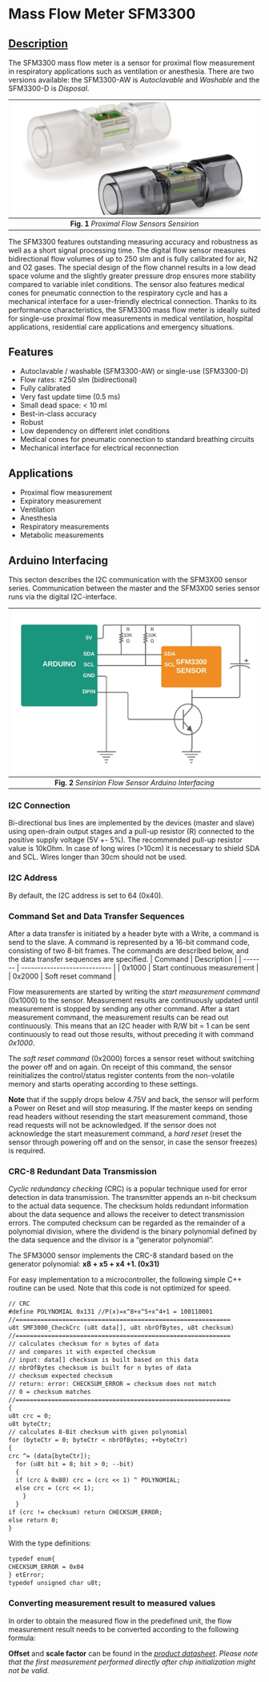 # Mass Flow Meter SFM3300
## [Description](https://www.sensirion.com/en/flow-sensors/mass-flow-meters-for-high-precise-measurement-of-gases/proximal-flow-sensors-sfm3300-autoclavable-washable-or-single-use/)
The SFM3300 mass flow meter is a sensor for proximal flow measurement in respiratory applications such as ventilation or anesthesia. There are two versions available: the SFM3300-AW is *Autoclavable* and *Washable* and the SFM3300-D is *Disposal*.

| ![space-1.jpg](https://github.com/TronixLab/SFM3300/blob/main/docs/Sensirion%201.jpg) | 
|:--:| 
| **Fig. 1** *Proximal Flow Sensors Sensirion* |

The SFM3300 features outstanding measuring accuracy and robustness as well as a short signal processing time. The digital flow sensor measures bidirectional flow volumes of up to 250 slm and is fully calibrated for air, N2 and O2 gases. The special design of the flow channel results in a low dead space volume and the slightly greater pressure drop ensures more stability compared to variable inlet conditions. The sensor also features medical cones for pneumatic connection to the respiratory cycle and has a mechanical interface for a user-friendly electrical connection. Thanks to its performance characteristics, the SFM3300 mass flow meter is ideally suited for single-use proximal flow measurements in medical ventilation, hospital applications, residential care applications and emergency situations.

## Features
* Autoclavable / washable (SFM3300-AW) or single-use (SFM3300-D)
* Flow rates: ±250 slm (bidirectional)
* Fully calibrated
* Very fast update time (0.5 ms)
* Small dead space: < 10 ml
* Best-in-class accuracy
* Robust
* Low dependency on different inlet conditions
* Medical cones for pneumatic connection to standard breathing circuits
* Mechanical interface for electrical reconnection

## Applications
* Proximal flow measurement
* Expiratory measurement
* Ventilation
* Anesthesia
* Respiratory measurements
* Metabolic measurements

## Arduino Interfacing
This secton describes the I2C communication with the SFM3X00 sensor series. Communication between the master and the SFM3X00 series sensor runs via the digital I2C-interface. 

| ![space-1.jpg](https://github.com/TronixLab/SFM3300/blob/main/docs/ArduinoInterfacing.jpeg) | 
|:--:| 
| **Fig. 2** *Sensirion Flow Sensor Arduino Interfacing* |

### **I2C Connection**
Bi-directional bus lines are implemented by the devices (master and slave) using open-drain output stages and a pull-up resistor (R) connected to the positive supply voltage (5V +- 5%). The recommended pull-up resistor value is 10kOhm. In case of long wires (>10cm) it is necessary to shield SDA and SCL. Wires longer than 30cm should not be used.
### **I2C Address**
By default, the I2C address is set to 64 (0x40).
### **Command Set and Data Transfer Sequences**
After a data transfer is initiated by a header byte with a Write, a command is send to the slave. A command is represented by a 16-bit command code, consisting of two 8-bit frames. The commands are described below, and the data transfer sequences are specified.
| Command |           Description        |
| ------- | ---------------------------- |
| 0x1000  | Start continuous measurement |
| 0x2000  | Soft reset command           |

Flow measurements are started by writing the *start measurement command* (0x1000) to the sensor. Measurement results are continuously updated until measurement is stopped by sending any other command. After a start measurement command, the measurement results can be read out continuously. This means that an I2C header with R/W bit = 1 can be sent continuously to read out those results, without preceding it with command *0x1000*.

The *soft reset command* (0x2000) forces a sensor reset without switching the power off and on again. On receipt of this command, the sensor reinitializes the control/status register contents from the non-volatile memory and starts operating according to these settings.

**Note** that if the supply drops below 4.75V and back, the sensor will perform a Power on Reset and will stop measuring. If the master keeps on sending read headers without resending the start measurement command, those read requests will not be acknowledged. If the sensor does not acknowledge the start measurement command, a *hard reset* (reset the sensor through powering off and on the sensor, in case the sensor freezes) is required.

### **CRC-8 Redundant Data Transmission**
*Cyclic redundancy checking* (CRC) is a popular technique used for error detection in data transmission. The transmitter appends an n-bit checksum to the actual data sequence. The checksum holds redundant information about the data sequence and allows the receiver to detect transmission errors. The computed checksum can be regarded as the remainder of a polynomial division, where the dividend is the binary polynomial defined by the data sequence and the divisor is a “generator polynomial”.

The SFM3000 sensor implements the CRC-8 standard based on the generator polynomial: **x8 + x5 + x4 +1. (0x31)**

For easy implementation to a microcontroller, the following simple C++ routine can be used. Note that this code is not optimized for speed.
```
// CRC
#define POLYNOMIAL 0x131 //P(x)=x^8+x^5+x^4+1 = 100110001
//============================================================
u8t SMF3000_CheckCrc (u8t data[], u8t nbrOfBytes, u8t checksum)
//============================================================
// calculates checksum for n bytes of data
// and compares it with expected checksum
// input: data[] checksum is built based on this data
// nbrOfBytes checksum is built for n bytes of data
// checksum expected checksum
// return: error: CHECKSUM_ERROR = checksum does not match
// 0 = checksum matches
//============================================================
{
u8t crc = 0;
u8t byteCtr;
// calculates 8-Bit checksum with given polynomial
for (byteCtr = 0; byteCtr < nbrOfBytes; ++byteCtr)
{ 
crc ^= (data[byteCtr]);
  for (u8t bit = 8; bit > 0; --bit)
  { 
  if (crc & 0x80) crc = (crc << 1) ^ POLYNOMIAL;
  else crc = (crc << 1);
    }
  }
if (crc != checksum) return CHECKSUM_ERROR;
else return 0;
}
```
With the type definitions:
```
typedef enum{
CHECKSUM_ERROR = 0x04
} etError;
typedef unsigned char u8t;
```
### **Converting measurement result to measured values**
In order to obtain the measured flow in the predefined unit, the flow measurement result needs to be converted
according to the following formula:

**Offset** and **scale factor** can be found in the [*product datasheet*]().
*Please note that the first measurement performed directly after chip initialization might not be valid.*
